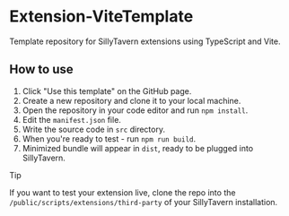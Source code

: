 # Extension-ViteTemplate

Template repository for SillyTavern extensions using TypeScript and Vite.

## How to use

1. Click "Use this template" on the GitHub page.
2. Create a new repository and clone it to your local machine.
3. Open the repository in your code editor and run `npm install`.
4. Edit the `manifest.json` file.
5. Write the source code in `src` directory.
6. When you're ready to test - run `npm run build`.
7. Minimized bundle will appear in `dist`, ready to be plugged into SillyTavern.

> [!TIP]
> If you want to test your extension live, clone the repo into the `/public/scripts/extensions/third-party` of your SillyTavern installation.
